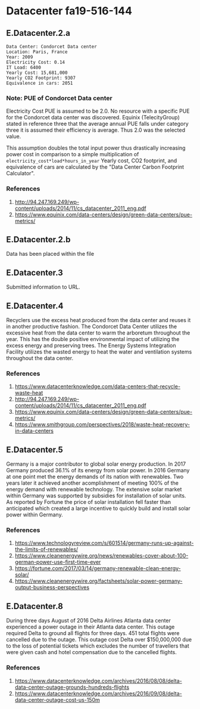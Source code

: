 # Datacenter fa19-516-144

## E.Datacenter.2.a

```
Data Center: Condorcet Data center
Location: Paris, France
Year: 2009
Electricity Cost: 0.14
IT Load: 6400
Yearly Cost: 15,681,000
Yearly CO2 Footprint: 9307
Equivalence in cars: 2051
```

### Note: PUE of Condorcet Data center

Electricity Cost PUE is assumed to be 2.0. No resource with a specific PUE for the
Condorcet data center was discovered. 
Equinix (TelecityGroup) stated in reference three that the average annual PUE falls under
category three it is assumed their efficiency is average. Thus 2.0 was the selected
value.

This assumption doubles the total input power thus drastically increasing power cost in
comparison to a simple multiplication of `electricity_cost*load*hours_in_year`
Yearly cost, CO2 footprint, and equivalence of cars are calculated by the "Data Center
Carbon Footprint Calculator".

### References

1. <http://94.247.169.249/wp-content/uploads/2014/11/cs_datacenter_2011_eng.pdf>
1. <https://www.equinix.com/data-centers/design/green-data-centers/pue-metrics/>

## E.Datacenter.2.b

Data has been placed within the file

## E.Datacenter.3 

Submitted information to URL.  

## E.Datacenter.4

Recyclers use the excess heat produced from the data center and reuses it in another
productive fashion. The Condorcet Data Center utilizes the excessive heat from the data
center to warm the arboretum throughout the year. This has the double positive
environmental impact of utilizing the excess energy and preserving trees. 
The Energy Systems Integration Facility utilizes the wasted energy to heat the water
and ventilation systems throughout the data center. 

### References

1. <https://www.datacenterknowledge.com/data-centers-that-recycle-waste-heat>
1. <http://94.247.169.249/wp-content/uploads/2014/11/cs_datacenter_2011_eng.pdf>
1. <https://www.equinix.com/data-centers/design/green-data-centers/pue-metrics/>
1. <https://www.smithgroup.com/perspectives/2018/waste-heat-recovery-in-data-centers>

## E.Datacenter.5

Germany is a major contributor to global solar energy production. In 2017 Germany produced
36.1% of its energy from solar power. In 2016 Germany at one point met the energy demands
of its nation with renewables. Two years later it achieved another acomplishment of
meeting 100% of the energy demand with renewable technology. The extensive solar market
within Germany was supported by subsidies for installation of solar units. As reported by
Fortune the price of solar installation fell faster than anticipated which created a large
incentive to quickly build and install solar power within Germany. 

### References

1. <https://www.technologyreview.com/s/601514/germany-runs-up-against-the-limits-of-renewables/>
1. <https://www.cleanenergywire.org/news/renewables-cover-about-100-german-power-use-first-time-ever>
1. <https://fortune.com/2017/03/14/germany-renewable-clean-energy-solar/> 
1. <https://www.cleanenergywire.org/factsheets/solar-power-germany-output-business-perspectives>

## E.Datacenter.8

During three days August of 2016 Delta Airlines Atlanta data center experienced a power
outage in their Atlanta data center. This outage required Delta to ground all flights
for three days. 451 total flights were cancelled due to the outage. This outage cost 
Delta over $150,000,000 due to the loss of potential tickets which excludes the
number of travellers that were given cash and hotel compensation due to the cancelled
flights.

### References

1. <https://www.datacenterknowledge.com/archives/2016/08/08/delta-data-center-outage-grounds-hundreds-flights>
1. <https://www.datacenterknowledge.com/archives/2016/09/08/delta-data-center-outage-cost-us-150m>

